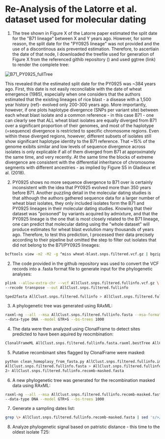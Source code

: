 # Re-Analysis of the Latorre et al. dataset used for molecular dating

1. The tree shown in Figure X of the Latorre paper estimated the split date for the "B71 lineage" between X and Y years ago. However, for some reason, the split date for the "PY0925 lineage" was not provided and the use of a discontinous axis prevented estimation. Therefore, to ascertiain the date of that node, I downloaded the treefile used for generation of Figure X from the referenced githib repository () and used ggtree (link) to render the complete tree:

![B71_PY0925_fullTree](data/B71_PY0925_fullTree.tiff)

This revealed that the estimated split date for the PY0925 was ~384 years ago. First, this date is not easily reconcilable with the date of wheat emergence (1985), especially when one considers that the authors estimated that the existing lineages of rice blast - a disease with a 1,500 year history (ref)- evolved only 200-300 years ago. More importantly, however, if one plots haplotype divergence (SNPs per variant site) between each wheat blast isolate and a common reference - in this case B71 - one can clearly see that ALL wheat blast isolates are equally diverged from B71 over a significant proportion of their genomes, and most of the haplotype (=sequence) divergence is restricted to specific chromosome regions. Even within these diverged regions, however, different subsets of isolates still show significant haplotype identity to the B71 reference. That ~15% of the genome exibits similar and low levels of sequence divergence across isolates is only explicable if all of them diverged from B71 at approximately the same time, and very recently. At the same time the blocks of extreme divergence are consistent with the differential inheritance of chromosome segments with different ancestries - as implied by Figure S5 in Gladieux et al. (2018).

2. PY0925 shows no more sequence divergence to B71 over is certainly inconsistent with the idea that PY0925 evolved more than 350 years before B71. Another puzzling detail in the molecular dating studies is that although the authors gathered sequence data for a larger number of wheat blast isolates, they only included isolates form the B71 and PY0925 lineages in their molecular dating studies. Knowing that their dataset was "poisoned" by variants acquired by admixture, and that the PY0925 lineage is the one that is most closely related to the B71 lineage, one can predict that molecular dating using the "whole dataset" will produce estimates for wheat blast evolution many thousands of years ago. Therefore, to test this prediction, I processed their data precisely according to their pipeline but omitted the step to filter out isolates that did not belong to the B71/PY0925 lineages:
```bash
bcftools view -m2 -M2 -g ^miss wheat-blast.snps.filtered.vcf.gz | bgzip > AllClust.snps.filtered.fullinfo.vcf.gz
```
2. The code provided in the github repository was used to convert the VCF records into a .fasta format file to generate input for the phylogenetic analyses:
```bash
plink --allow-extra-chr --vcf AllClust.snps.filtered.fullinfo.vcf.gz \
--recode transpose --out AllClust.snps.filtered.fullinfo

tped2fasta AllClust.snps.filtered.fullinfo > AllClust.snps.filtered.fullinfo.fasta
```
3. A phylogenetic tree was generated using RAxML:
```bash
raxml-ng --all --msa AllClust.snps.filtered.fullinfo.fasta --msa-format FASTA \
--data-type DNA --model GTR+G --bs-trees 1000
```
4. The data were then analyzed using ClonalFrame to detect sites predicted to have been aquired by reocmbination:
```bash
ClonalFrameML AllClust.snps.filtered.fullinfo.fasta.raxml.bestTree AllClust.snps.filtered.fullinfo.fasta
```
5. Putative recombinant sites flagged by ClonalFrame were masked:
```bash
python clean_homoplasy_from_fasta.py AllClust.snps.filtered.fullinfo.importation_status.txt \
AllClust.snps.filtered.fullinfo.fasta > AllClust.snps.filtered.fullinfo.clean.fasta \
2> AllClust.snps.filtered.fullinfo.recomb-masked.fasta
```
6. A new phylogenetic tree was generated for the recombination masked data using RAxML:
```bash
raxml-ng --all --msa AllClust.snps.filtered.fullinfo.recomb-masked.fasta --msa-format FASTA \
--data-type DNA --model GTR+G --bs-trees 1000
```
7. Generate a sampling dates list:
```bash
grep \> AllClust.snps.filtered.fullinfo.recomb-masked.fasta | sed 's/>//' | awk -F '_' '{print $1 "\t" $2}' > FullDataset.dates
```
8. Analyze phylogenetic signal based on patristic distance - this time to the oldest isolate T25:

